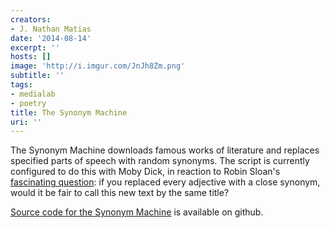 ```yaml
---
creators:
- J. Nathan Matias
date: '2014-08-14'
excerpt: ''
hosts: []
image: 'http://i.imgur.com/JnJh8Zm.png'
subtitle: ''
tags:
- medialab
- poetry
title: The Synonym Machine
uri: ''
---
```


The Synonym Machine downloads famous works of literature and replaces specified parts of speech with random synonyms. The script is currently configured to do this with Moby Dick, in reaction to Robin Sloan's <a href="https://medium.com/message/the-moby-dick-variations-14d61617f1d5">fascinating question</a>: if you replaced every adjective with a close synonym, would it be fair to call this new text by the same title?

<a href="https://github.com/natematias/the-synonym-machine">Source code for the Synonym Machine</a> is available on github.
